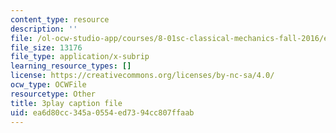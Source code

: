 ```yaml
---
content_type: resource
description: ''
file: /ol-ocw-studio-app/courses/8-01sc-classical-mechanics-fall-2016/ea6d80cc345a0554ed7394cc807ffaab_PQfYJ2TjpEU.srt
file_size: 13176
file_type: application/x-subrip
learning_resource_types: []
license: https://creativecommons.org/licenses/by-nc-sa/4.0/
ocw_type: OCWFile
resourcetype: Other
title: 3play caption file
uid: ea6d80cc-345a-0554-ed73-94cc807ffaab
---
```

